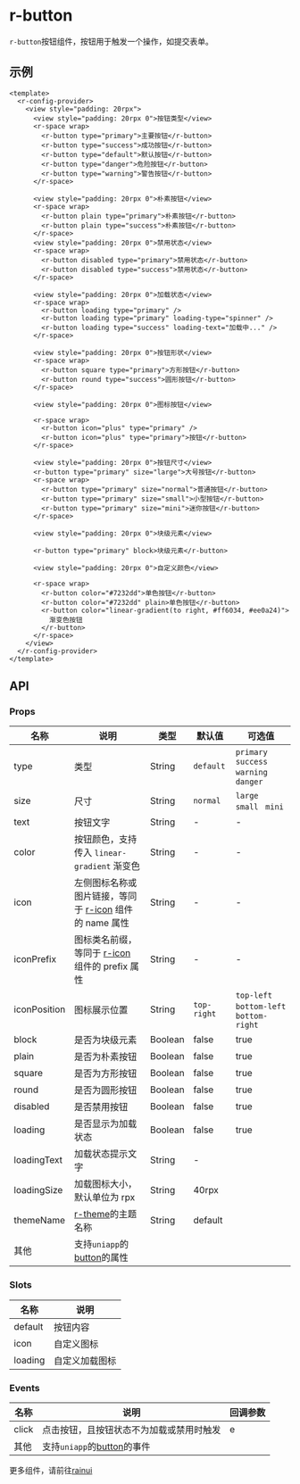 # r-button

`r-button`按钮组件，按钮用于触发一个操作，如提交表单。

## 示例

```vue
<template>
  <r-config-provider>
    <view style="padding: 20rpx">
      <view style="padding: 20rpx 0">按钮类型</view>
      <r-space wrap>
        <r-button type="primary">主要按钮</r-button>
        <r-button type="success">成功按钮</r-button>
        <r-button type="default">默认按钮</r-button>
        <r-button type="danger">危险按钮</r-button>
        <r-button type="warning">警告按钮</r-button>
      </r-space>

      <view style="padding: 20rpx 0">朴素按钮</view>
      <r-space wrap>
        <r-button plain type="primary">朴素按钮</r-button>
        <r-button plain type="success">朴素按钮</r-button>
      </r-space>
      <view style="padding: 20rpx 0">禁用状态</view>
      <r-space wrap>
        <r-button disabled type="primary">禁用状态</r-button>
        <r-button disabled type="success">禁用状态</r-button>
      </r-space>

      <view style="padding: 20rpx 0">加载状态</view>
      <r-space wrap>
        <r-button loading type="primary" />
        <r-button loading type="primary" loading-type="spinner" />
        <r-button loading type="success" loading-text="加载中..." />
      </r-space>

      <view style="padding: 20rpx 0">按钮形状</view>
      <r-space wrap>
        <r-button square type="primary">方形按钮</r-button>
        <r-button round type="success">圆形按钮</r-button>
      </r-space>

      <view style="padding: 20rpx 0">图标按钮</view>

      <r-space wrap>
        <r-button icon="plus" type="primary" />
        <r-button icon="plus" type="primary">按钮</r-button>
      </r-space>

      <view style="padding: 20rpx 0">按钮尺寸</view>
      <r-button type="primary" size="large">大号按钮</r-button>
      <r-space wrap>
        <r-button type="primary" size="normal">普通按钮</r-button>
        <r-button type="primary" size="small">小型按钮</r-button>
        <r-button type="primary" size="mini">迷你按钮</r-button>
      </r-space>

      <view style="padding: 20rpx 0">块级元素</view>

      <r-button type="primary" block>块级元素</r-button>

      <view style="padding: 20rpx 0">自定义颜色</view>

      <r-space wrap>
        <r-button color="#7232dd">单色按钮</r-button>
        <r-button color="#7232dd" plain>单色按钮</r-button>
        <r-button color="linear-gradient(to right, #ff6034, #ee0a24)">
          渐变色按钮
        </r-button>
      </r-space>
    </view>
  </r-config-provider>
</template>
```

## API

### Props

| 名称         | 说明                                                                                                | 类型    | 默认值      | 可选值                                    |
| ------------ | --------------------------------------------------------------------------------------------------- | ------- | ----------- | ----------------------------------------- |
| type         | 类型                                                                                                | String  | `default`   | `primary` ` success` `warning` ` danger`  |
| size         | 尺寸                                                                                                | String  | `normal`    | `large` ` small` ` mini`                  |
| text         | 按钮文字                                                                                            | String  | -           | -                                         |
| color        | 按钮颜色，支持传入 `linear-gradient` 渐变色                                                         | String  | -           | -                                         |
| icon         | 左侧图标名称或图片链接，等同于 [r-icon](https://ext.dcloud.net.cn/plugin?id=18668) 组件的 name 属性 | String  | -           | -                                         |
| iconPrefix   | 图标类名前缀，等同于 [r-icon](https://ext.dcloud.net.cn/plugin?id=18668) 组件的 prefix 属性         | String  | -           | -                                         |
| iconPosition | 图标展示位置                                                                                        | String  | `top-right` | `top-left` ` bottom-left` ` bottom-right` |
| block        | 是否为块级元素                                                                                      | Boolean | false       | true                                      |
| plain        | 是否为朴素按钮                                                                                      | Boolean | false       | true                                      |
| square       | 是否为方形按钮                                                                                      | Boolean | false       | true                                      |
| round        | 是否为圆形按钮                                                                                      | Boolean | false       | true                                      |
| disabled     | 是否禁用按钮                                                                                        | Boolean | false       | true                                      |
| loading      | 是否显示为加载状态                                                                                  | Boolean | false       | true                                      |
| loadingText  | 加载状态提示文字                                                                                    | String  | -           |                                           |
| loadingSize  | 加载图标大小，默认单位为 rpx                                                                        | String  | 40rpx       |                                           |
| themeName    | [r-theme](https://ext.dcloud.net.cn/plugin?id=18661)的主题名称                                      | String  | default     |                                           |
| 其他         | 支持`uniapp`的[button](https://uniapp.dcloud.net.cn/component/button.html)的属性                    |         |             |                                           |

### Slots

| 名称    | 说明           |
| ------- | -------------- |
| default | 按钮内容       |
| icon    | 自定义图标     |
| loading | 自定义加载图标 |

### Events

| 名称  | 说明                                                                             | 回调参数 |
| ----- | -------------------------------------------------------------------------------- | -------- |
| click | 点击按钮，且按钮状态不为加载或禁用时触发                                         | e        |
| 其他  | 支持`uniapp`的[button](https://uniapp.dcloud.net.cn/component/button.html)的事件 |          |



更多组件，请前往[rainui](https://ext.dcloud.net.cn/plugin?id=19701)